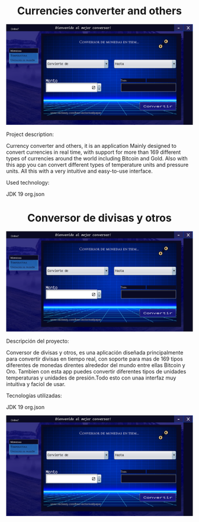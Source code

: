 <h1 align="center"> Currencies converter and others </h1>

<p align="center" >
     <img width="600" heigth="300" src="src/images/Converter.PNG">
</p>

Project description:

Currency converter and others, it is an application
Mainly designed to convert currencies in real time, with support for more than 169 different types of currencies around the world including Bitcoin and Gold.
Also with this app you can convert different types of temperature units and pressure units. All this with a very intuitive and easy-to-use interface.

Used technology:

JDK 19
org.json

<h1 align="center"> Conversor de divisas y otros </h1>

<p align="center" >
     <img width="600" heigth="300" src="src/images/Converter.PNG">
</p>

Descripción del proyecto:

Conversor de divisas y otros, es una aplicación 
diseñada principalmente para convertir divisas en tiempo real, con soporte para mas de 169 tipos diferentes de monedas direntes alrededor del mundo entre ellas Bitcoin y Oro.
Tambien con esta app puedes convertir diferentes tipos de  unidades temperaturas y unidades de presión.Todo esto con unaa interfaz muy intuitiva y faciol de usar.

 Tecnologías utilizadas:

JDK 19
org.json

<p align="center" >
     <img width="600" heigth="300" src="src/images/Converter.PNG">
</p>